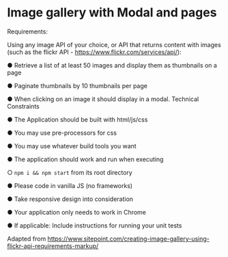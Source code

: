 # Image gallery with Modal and pages

Requirements:

Using any image API of your choice, or API that returns content with images (such as the flickr API - ​https://www.flickr.com/services/api/​ ):

● Retrieve a list of at least 50 images and display them as thumbnails on a page

● Paginate thumbnails by 10 thumbnails per page

● When clicking on an image it should display in a modal.
Technical Constraints

● The Application should be built with html/js/css

● You may use pre-processors for css

● You may use whatever build tools you want

● The application should work and run when executing

○ `npm i && npm start` from its root directory

● Please code in vanilla JS (no frameworks)

● Take responsive design into consideration

● Your application only needs to work in Chrome

● If applicable: Include instructions for running your unit tests


Adapted from https://www.sitepoint.com/creating-image-gallery-using-flickr-api-requirements-markup/

